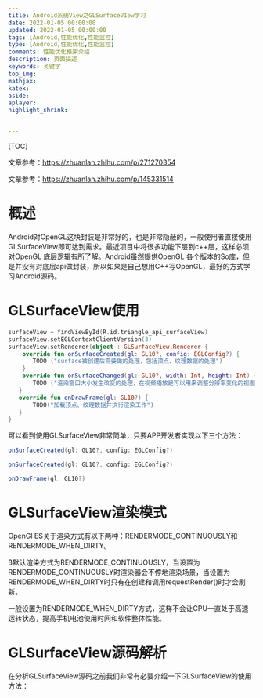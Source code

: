 ```yaml
---
title: Android系统View之GLSurfaceVIew学习
date: 2022-01-05 00:00:00
updated: 2022-01-05 00:00:00
tags: [Android,性能优化,性能监控]
type: [Android,性能优化,性能监控]
comments: 性能优化框架介绍
description: 页面描述
keywords: 关键字
top_img:
mathjax:
katex:
aside:
aplayer:
highlight_shrink:


---
```


[TOC]



文章参考：https://zhuanlan.zhihu.com/p/271270354

文章参考：https://zhuanlan.zhihu.com/p/145331514

# 概述

Android对OpenGL这块封装是非常好的，也是非常隐蔽的，一般使用者直接使用GLSurfaceView即可达到需求。最近项目中将很多功能下层到c++层，这样必须对OpenGL 底层逻辑有所了解。Android虽然提供OpenGL 各个版本的So库，但是并没有对底层api做封装，所以如果是自己想用C++写OpenGL，最好的方式学习Android源码。



# GLSurfaceView使用

```kotlin
surfaceView = findViewById(R.id.triangle_api_surfaceView)
surfaceView.setEGLContextClientVersion(3)  
surfaceView.setRenderer(object : GLSurfaceView.Renderer {
  	override fun onSurfaceCreated(gl: GL10?, config: EGLConfig?) {
       TODO ("surface被创建后需要做的处理，包括顶点、纹理数据的处理")
    }
    override fun onSurfaceChanged(gl: GL10?, width: Int, height: Int) {
       TODO ("渲染窗口大小发生改变的处理，在视频播放是可以用来调整分辨率变化的视图窗口，或者3D动画中坐标系转换等")
   }
   override fun onDrawFrame(gl: GL10?) {
       TODO("加载顶点、纹理数据并执行渲染工作")
   }
}  
```



可以看到使用GLSurfaceView非常简单，只要APP开发者实现以下三个方法：

```java
onSurfaceCreated(gl: GL10?, config: EGLConfig?) 

onSurfaceCreated(gl: GL10?, config: EGLConfig?) 

onDrawFrame(gl: GL10?)
```



# GLSurfaceView渲染模式

OpenGl ES关于渲染方式有以下两种：RENDERMODE_CONTINUOUSLY和RENDERMODE_WHEN_DIRTY。

ß默认渲染方式为RENDERMODE_CONTINUOUSLY，当设置为RENDERMODE_CONTINUOUSLY时渲染器会不停地渲染场景，当设置为RENDERMODE_WHEN_DIRTY时只有在创建和调用requestRender()时才会刷新。

一般设置为RENDERMODE_WHEN_DIRTY方式，这样不会让CPU一直处于高速运转状态，提高手机电池使用时间和软件整体性能。



# GLSurfaceView源码解析

在分析GLSurfaceView源码之前我们非常有必要介绍一下GLSurfaceView的使用方法：

